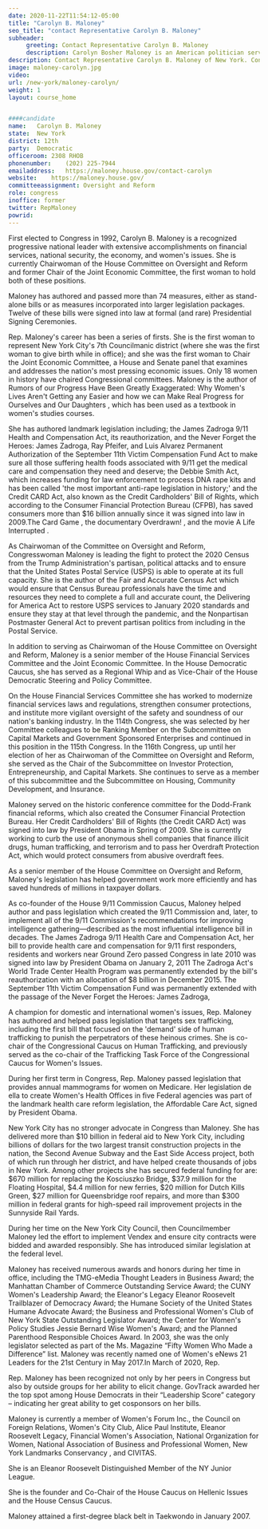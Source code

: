 ```yaml
---
date: 2020-11-22T11:54:12-05:00
title: "Carolyn B. Maloney"
seo_title: "contact Representative Carolyn B. Maloney"
subheader:
     greeting: Contact Representative Carolyn B. Maloney 
     description: Carolyn Bosher Maloney is an American politician serving as the U.S. Representative for New York's 12th congressional district since 2013, and previously for New York's 14th congressional district since 1993.
description: Contact Representative Carolyn B. Maloney of New York. Contact information for Carolyn B. Maloney includes email address, phone number, and mailing address.
image: maloney-carolyn.jpg
video: 
url: /new-york/maloney-carolyn/
weight: 1
layout: course_home


####candidate
name:	Carolyn B. Maloney
state:	New York
district: 12th
party:	Democratic
officeroom:	2308 RHOB
phonenumber:	(202) 225-7944
emailaddress:	https://maloney.house.gov/contact-carolyn
website:	https://maloney.house.gov/
committeeassignment: Oversight and Reform
role: congress
inoffice: former
twitter: RepMaloney
powrid: 
---
```


First elected to Congress in 1992, Carolyn B. Maloney is a recognized progressive national leader with extensive accomplishments on financial services, national security, the economy, and women's issues. She is currently Chairwoman of the House Committee on Oversight and Reform and former Chair of the Joint Economic Committee, the first woman to hold both of these positions. 

Maloney has authored and passed more than 74 measures, either as stand-alone bills or as measures incorporated into larger legislation packages. Twelve of these bills were signed into law at formal (and rare) Presidential Signing Ceremonies.

Rep. Maloney's career has been a series of firsts. She is the first woman to represent New York City's 7th Councilmanic district (where she was the first woman to give birth while in office); and she was the first woman to Chair the Joint Economic Committee, a House and Senate panel that examines and addresses the nation's most pressing economic issues. Only 18 women in history have chaired Congressional committees. Maloney is the author of  Rumors of our Progress Have Been Greatly Exaggerated: Why Women's Lives Aren't Getting any Easier and how we can Make Real Progress for Ourselves and Our Daughters , which has been used as a textbook in women's studies courses.

She has authored landmark legislation including; the James Zadroga 9/11 Health and Compensation Act, its reauthorization, and the Never Forget the Heroes: James Zadroga, Ray Pfeifer, and Luis Alvarez Permanent Authorization of the September 11th Victim Compensation Fund Act to make sure all those suffering health foods associated with 9/11 get the medical care and compensation they need and deserve; the Debbie Smith Act, which increases funding for law enforcement to process DNA rape kits and has been called 'the most important anti-rape legislation in history;' and the Credit CARD Act, also known as the Credit Cardholders' Bill of Rights, which according to the Consumer Financial Protection Bureau (CFPB), has saved consumers more than $16 billion annually since it was signed into law in 2009.The Card Game , the documentary Overdrawn! , and the movie A Life Interrupted .

As Chairwoman of the Committee on Oversight and Reform, Congresswoman Maloney is leading the fight to protect the 2020 Census from the Trump Administration's partisan, political attacks and to ensure that the United States Postal Service (USPS) is able to operate at its full capacity. She is the author of the Fair and Accurate Census Act which would ensure that Census Bureau professionals have the time and resources they need to complete a full and accurate count, the Delivering for America Act to restore USPS services to January 2020 standards and ensure they stay at that level through the pandemic, and the Nonpartisan Postmaster General Act to prevent partisan politics from including in the Postal Service.

In addition to serving as Chairwoman of the House Committee on Oversight and Reform, Maloney is a senior member of the House Financial Services Committee and the Joint Economic Committee. In the House Democratic Caucus, she has served as a Regional Whip and as Vice-Chair of the House Democratic Steering and Policy Committee.

On the House Financial Services Committee she has worked to modernize financial services laws and regulations, strengthen consumer protections, and institute more vigilant oversight of the safety and soundness of our nation's banking industry. In the 114th Congress, she was selected by her Committee colleagues to be Ranking Member on the Subcommittee on Capital Markets and Government Sponsored Enterprises and continued in this position in the 115th Congress. In the 116th Congress, up until her election of her as Chairwoman of the Committee on Oversight and Reform, she served as the Chair of the Subcommittee on Investor Protection, Entrepreneurship, and Capital Markets. She continues to serve as a member of this subcommittee and the Subcommittee on Housing, Community Development, and Insurance. 

Maloney served on the historic conference committee for the Dodd-Frank financial reforms, which also created the Consumer Financial Protection Bureau. Her Credit Cardholders' Bill of Rights (the Credit CARD Act) was signed into law by President Obama in Spring of 2009. She is currently working to curb the use of anonymous shell companies that finance illicit drugs, human trafficking, and terrorism and to pass her Overdraft Protection Act, which would protect consumers from abusive overdraft fees.

As a senior member of the House Committee on Oversight and Reform, Maloney's legislation has helped government work more efficiently and has saved hundreds of millions in taxpayer dollars. 

As co-founder of the House 9/11 Commission Caucus, Maloney helped author and pass legislation which created the 9/11 Commission and, later, to implement all of the 9/11 Commission's recommendations for improving intelligence gathering—described as the most influential intelligence bill in decades. The James Zadroga 9/11 Health Care and Compensation Act, her bill to provide health care and compensation for 9/11 first responders, residents and workers near Ground Zero passed Congress in late 2010 was signed into law by President Obama on January 2, 2011 The Zadroga Act's World Trade Center Health Program was permanently extended by the bill's reauthorization with an allocation of $8 billion in December 2015. The September 11th Victim Compensation Fund was permanently extended with the passage of the Never Forget the Heroes: James Zadroga,

A champion for domestic and international women's issues, Rep. Maloney has authored and helped pass legislation that targets sex trafficking, including the first bill that focused on the 'demand' side of human trafficking to punish the perpetrators of these heinous crimes. She is co-chair of the Congressional Caucus on Human Trafficking, and previously served as the co-chair of the Trafficking Task Force of the Congressional Caucus for Women's Issues.

During her first term in Congress, Rep. Maloney passed legislation that provides annual mammograms for women on Medicare. Her legislation de ella to create Women's Health Offices in five Federal agencies was part of the landmark health care reform legislation, the Affordable Care Act, signed by President Obama.

New York City has no stronger advocate in Congress than Maloney. She has delivered more than $10 billion in federal aid to New York City, including billions of dollars for the two largest transit construction projects in the nation, the Second Avenue Subway and the East Side Access project, both of which run through her district, and have helped create thousands of jobs in New York. Among other projects she has secured federal funding for are: $670 million for replacing the Kosciuszko Bridge, $37.9 million for the Floating Hospital, $4.4 million for new ferries, $20 million for Dutch Kills Green, $27 million for Queensbridge roof repairs, and more than $300 million in federal grants for high-speed rail improvement projects in the Sunnyside Rail Yards.

During her time on the New York City Council, then Councilmember Maloney led the effort to implement Vendex and ensure city contracts were bidded and awarded responsibly. She has introduced similar legislation at the federal level.

Maloney has received numerous awards and honors during her time in office, including the TMG-eMedia Thought Leaders in Business Award; the Manhattan Chamber of Commerce Outstanding Service Award; the CUNY Women's Leadership Award; the Eleanor's Legacy Eleanor Roosevelt Trailblazer of Democracy Award; the Humane Society of the United States Humane Advocate Award; the Business and Professional Women's Club of New York State Outstanding Legislator Award; the Center for Women's Policy Studies Jessie Bernard Wise Women's Award; and the Planned Parenthood Responsible Choices Award. In 2003, she was the only legislator selected as part of the Ms. Magazine “Fifty Women Who Made a Difference” list. Maloney was recently named one of Women's eNews 21 Leaders for the 21st Century in May 2017.In March of 2020, Rep.

Rep. Maloney has been recognized not only by her peers in Congress but also by outside groups for her ability to elicit change. GovTrack awarded her the top spot among House Democrats in their “Leadership Score” category – indicating her great ability to get cosponsors on her bills.

Maloney is currently a member of Women's Forum Inc., the Council on Foreign Relations, Women's City Club, Alice Paul Institute, Eleanor Roosevelt Legacy, Financial Women's Association, National Organization for Women, National Association of Business and Professional Women, New York Landmarks Conservancy , and CIVITAS.

She is an Eleanor Roosevelt Distinguished Member of the NY Junior League.

She is the founder and Co-Chair of the House Caucus on Hellenic Issues and the House Census Caucus.

Maloney attained a first-degree black belt in Taekwondo in January 2007.